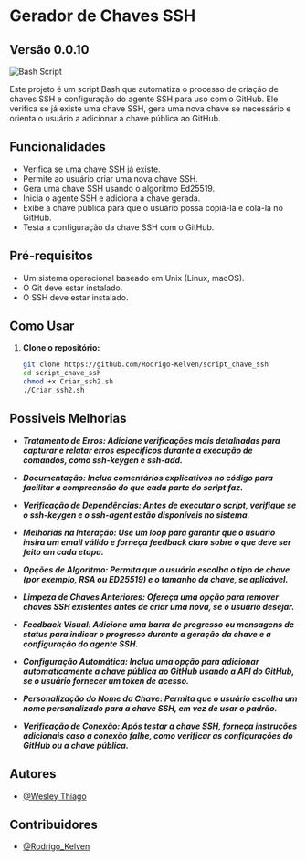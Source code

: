 # Gerador de Chaves SSH

## Versão 0.0.10
![Bash Script](https://img.shields.io/badge/bash_script-%23121011.svg?style=for-the-badge&logo=gnu-bash&logoColor=white) 


Este projeto é um script Bash que automatiza o processo de criação de chaves SSH e configuração do agente SSH para uso com o GitHub. Ele verifica se já existe uma chave SSH, gera uma nova chave se necessário e orienta o usuário a adicionar a chave pública ao GitHub.

## Funcionalidades

- Verifica se uma chave SSH já existe.
- Permite ao usuário criar uma nova chave SSH.
- Gera uma chave SSH usando o algoritmo Ed25519.
- Inicia o agente SSH e adiciona a chave gerada.
- Exibe a chave pública para que o usuário possa copiá-la e colá-la no GitHub.
- Testa a configuração da chave SSH com o GitHub.

## Pré-requisitos

- Um sistema operacional baseado em Unix (Linux, macOS).
- O Git deve estar instalado.
- O SSH deve estar instalado.

## Como Usar

1. **Clone o repositório:**
   ```bash
   git clone https://github.com/Rodrigo-Kelven/script_chave_ssh
   cd script_chave_ssh
   chmod +x Criar_ssh2.sh
   ./Criar_ssh2.sh


## Possiveis Melhorias

- ***Tratamento de Erros: Adicione verificações mais detalhadas para capturar e relatar erros específicos durante a execução de comandos, como ssh-keygen e ssh-add.***

- ***Documentação: Inclua comentários explicativos no código para facilitar a compreensão do que cada parte do script faz.***

- ***Verificação de Dependências: Antes de executar o script, verifique se o ssh-keygen e o ssh-agent estão disponíveis no sistema.***

- ***Melhorias na Interação: Use um loop para garantir que o usuário insira um email válido e forneça feedback claro sobre o que deve ser feito em cada etapa.***

- ***Opções de Algoritmo: Permita que o usuário escolha o tipo de chave (por exemplo, RSA ou ED25519) e o tamanho da chave, se aplicável.***

- ***Limpeza de Chaves Anteriores: Ofereça uma opção para remover chaves SSH existentes antes de criar uma nova, se o usuário desejar.***

- ***Feedback Visual: Adicione uma barra de progresso ou mensagens de status para indicar o progresso durante a geração da chave e a configuração do agente SSH.***

- ***Configuração Automática: Inclua uma opção para adicionar automaticamente a chave pública ao GitHub usando a API do GitHub, se o usuário fornecer um token de acesso.***

- ***Personalização do Nome da Chave: Permita que o usuário escolha um nome personalizado para a chave SSH, em vez de usar o padrão.***

- ***Verificação de Conexão: Após testar a chave SSH, forneça instruções adicionais caso a conexão falhe, como verificar as configurações do GitHub ou a chave pública.***



## Autores
- [@Wesley Thiago](https://github.com/Wesley0071)

## Contribuidores
- [@Rodrigo_Kelven](https://github.com/Rodrigo-Kelven)

